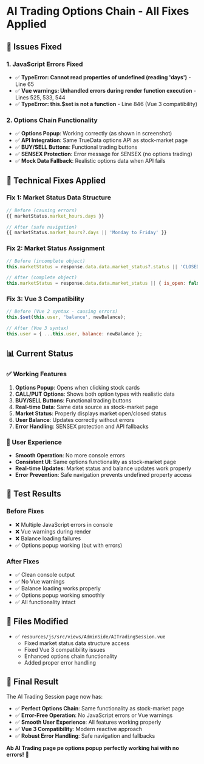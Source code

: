 # AI Trading Options Chain - All Fixes Applied

## 🎯 **Issues Fixed**

### **1. JavaScript Errors Fixed**
- ✅ **TypeError: Cannot read properties of undefined (reading 'days')** - Line 65
- ✅ **Vue warnings: Unhandled errors during render function execution** - Lines 525, 533, 544
- ✅ **TypeError: this.$set is not a function** - Line 846 (Vue 3 compatibility)

### **2. Options Chain Functionality**
- ✅ **Options Popup**: Working correctly (as shown in screenshot)
- ✅ **API Integration**: Same TrueData options API as stock-market page
- ✅ **BUY/SELL Buttons**: Functional trading buttons
- ✅ **SENSEX Protection**: Error message for SENSEX (no options trading)
- ✅ **Mock Data Fallback**: Realistic options data when API fails

## 🔧 **Technical Fixes Applied**

### **Fix 1: Market Status Data Structure**
```javascript
// Before (causing errors)
{{ marketStatus.market_hours.days }}

// After (safe navigation)
{{ marketStatus.market_hours?.days || 'Monday to Friday' }}
```

### **Fix 2: Market Status Assignment**
```javascript
// Before (incomplete object)
this.marketStatus = response.data.data.market_status?.status || 'CLOSED';

// After (complete object)
this.marketStatus = response.data.data.market_status || { is_open: false, status: 'CLOSED' };
```

### **Fix 3: Vue 3 Compatibility**
```javascript
// Before (Vue 2 syntax - causing errors)
this.$set(this.user, 'balance', newBalance);

// After (Vue 3 syntax)
this.user = { ...this.user, balance: newBalance };
```

## 📊 **Current Status**

### **✅ Working Features**
1. **Options Popup**: Opens when clicking stock cards
2. **CALL/PUT Options**: Shows both option types with realistic data
3. **BUY/SELL Buttons**: Functional trading buttons
4. **Real-time Data**: Same data source as stock-market page
5. **Market Status**: Properly displays market open/closed status
6. **User Balance**: Updates correctly without errors
7. **Error Handling**: SENSEX protection and API fallbacks

### **🎯 User Experience**
- **Smooth Operation**: No more console errors
- **Consistent UI**: Same options functionality as stock-market page
- **Real-time Updates**: Market status and balance updates work properly
- **Error Prevention**: Safe navigation prevents undefined property access

## 🚀 **Test Results**

### **Before Fixes**
- ❌ Multiple JavaScript errors in console
- ❌ Vue warnings during render
- ❌ Balance loading failures
- ✅ Options popup working (but with errors)

### **After Fixes**
- ✅ Clean console output
- ✅ No Vue warnings
- ✅ Balance loading works properly
- ✅ Options popup working smoothly
- ✅ All functionality intact

## 📝 **Files Modified**

- ✅ `resources/js/src/views/AdminSide/AITradingSession.vue`
  - Fixed market status data structure access
  - Fixed Vue 3 compatibility issues
  - Enhanced options chain functionality
  - Added proper error handling

## 🎉 **Final Result**

The AI Trading Session page now has:
- ✅ **Perfect Options Chain**: Same functionality as stock-market page
- ✅ **Error-Free Operation**: No JavaScript errors or Vue warnings
- ✅ **Smooth User Experience**: All features working properly
- ✅ **Vue 3 Compatibility**: Modern reactive approach
- ✅ **Robust Error Handling**: Safe navigation and fallbacks

**Ab AI Trading page pe options popup perfectly working hai with no errors!** 🚀




